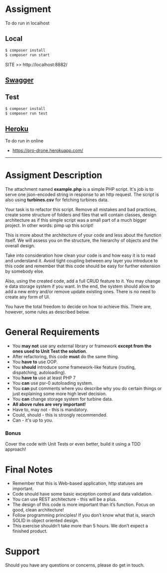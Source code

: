 # Assigment

To do run in localhost
## Local
```sh
$ composer install
$ composer run start
```

SITE >> http://localhost:8882/

##  [Swagger](https://pro-drone.herokuapp.com/swagger)

## Test
```sh
$ composer install
$ composer run test
```

##  [Heroku](https://pro-drone.herokuapp.com/)

To do run in online
* https://pro-drone.herokuapp.com/

---

# Assigment Description

The attachment named __example.php__ is a simple PHP script. It's job is to serve one json-encoded string in response to
 an http request. The script is also using __turbines.csv__ for fetching turbines data. 

Your task is to refactor this script. Remove all mistakes and bad practices, create some structure of folders and files that will contain classes, design architecture as if this simple script was a small part of a much bigger project. In other words: pimp up this script! 

This is more about the architecture of your code and less about the function itself. We will assess you on the structure, the hierarchy of objects and the overall design. 

Take into consideration how clean your code is and how easy it is to read and understand it. Avoid tight coupling between any layer you introduce to this code and remember that this code should be easy for further extension by somebody else. 

Also, using the created code, add a full CRUD feature to it. You may change e data storage system if you want. In the end, the system should allow to add a new entry and/or remove update existing ones. There is no need to create any form of UI.

You have the total freedom to decide on how to achieve this. There are, however, some rules as described below.

# General Requirements

* You __may not__ use any external library or framework __except from the ones used to Unit Test the solution__.
* After refactoring, this code __must__ do the same thing.
* You __have to__ use OOP.
* You __should__ introduce some framework-like feature (routing, dispatching, autoloading).
* You __have to__ use at least PHP 7
* You __can__ use psr-0 autoloading system.
* You __can__ put comments where you describe why you do certain things or just explaining some more high level decision.
* You __can__ change storage system for turbine data.
* __All above rules are very important!__
* Have to, may not - this is mandatory.
* Could, should - this is strongly recommended. 
* Can - it's up to you.

### Bonus

Cover the code with Unit Tests or even better, build it using a TDD approach!

# Final Notes

* Remember that this is Web-based application, http statuses are important. 
* Code should have some basic exception control and data validation.
* You can use REST architecture - this will be a plus.
* The design of this code is more important than it’s function. Focus on good, clean architecture!
* Follow programming principles! If you don’t know what that is, search SOLID in object oriented design.
* This exercise shouldn’t take more than 5 hours. We don’t expect a finished product.


# Support

Should you have any questions or concerns, please do get in touch.
